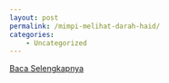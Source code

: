 ```yaml
---
layout: post
permalink: /mimpi-melihat-darah-haid/
categories:
    - Uncategorized
---
```


[Baca Selengkapnya](/02)